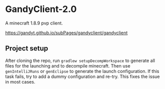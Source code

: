 # GandyClient-2.0
A minecraft 1.8.9 pvp client.

https://gandyt.github.io/subPages/gandyclient/gandyclient

## Project setup
After cloning the repo, run `gradlew setupDecompWorkspace` to generate all files for the launching and to decompile minecraft. Then use `genIntelliJRuns` or `genEclipse` to generate the launch configuration. If this task fails, try to add a dummy configuration and re-try. This fixes the issue in most cases.

